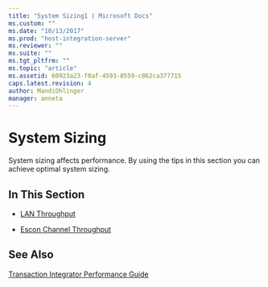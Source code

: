 ```yaml
---
title: "System Sizing1 | Microsoft Docs"
ms.custom: ""
ms.date: "10/13/2017"
ms.prod: "host-integration-server"
ms.reviewer: ""
ms.suite: ""
ms.tgt_pltfrm: ""
ms.topic: "article"
ms.assetid: 60923a23-f0af-4593-8559-c862ca377715
caps.latest.revision: 4
author: MandiOhlinger
manager: anneta
---
```

# System Sizing
System sizing affects performance. By using the tips in this section you can achieve optimal system sizing.  
  
## In This Section  
  
-   [LAN Throughput](../core/lan-throughput.md)  
  
-   [Escon Channel Throughput](../core/escon-channel-throughput.md)  
  
## See Also  
 [Transaction Integrator Performance Guide](../core/transaction-integrator-performance-guide.md)